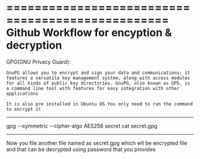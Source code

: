 =================================================
Github Workflow for encyption & decryption
=================================================
GPG(GNU Privacy Guard): 

    GnuPG allows you to encrypt and sign your data and communications; it features a versatile key management system, along with access modules for all kinds of public key directories. GnuPG, also known as GPG, is a command line tool with features for easy integration with other applications

    It is also pre installed in Ubuntu OS.You only need to run the command to encrypt it
***********************
gpg --symmetric --cipher-algo AES256 secret 
cat secret.gpg
***************************
Now you file another file named as secret.gpg which wll be encrypted file and that can be decrypted using password that you provides
